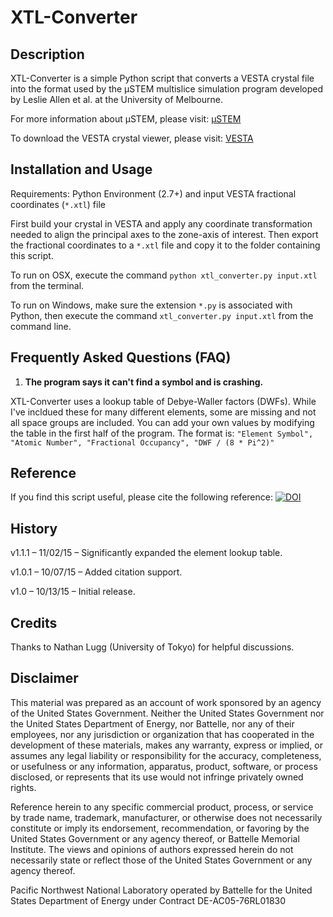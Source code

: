 # XTL-Converter

## Description

XTL-Converter is a simple Python script that converts a VESTA crystal file into the format used by the µSTEM multislice simulation program developed by Leslie Allen et al. at the University of Melbourne.

For more information about µSTEM, please visit: [µSTEM](http://tcmp.ph.unimelb.edu.au/mustem/muSTEM.html)

To download the VESTA crystal viewer, please visit:
[VESTA](http://jp-minerals.org/vesta/)

## Installation and Usage

Requirements: Python Environment (2.7+) and input VESTA fractional coordinates (`*.xtl`) file

First build your crystal in VESTA and apply any coordinate transformation needed to align the principal axes to the zone-axis of interest. Then export the fractional coordinates to a `*.xtl` file and copy it to the folder containing this script.

To run on OSX, execute the command `python xtl_converter.py input.xtl` from the terminal.

To run on Windows, make sure the extension `*.py` is associated with Python, then execute the command `xtl_converter.py input.xtl` from the command line.


## Frequently Asked Questions (FAQ)

1. **The program says it can't find a symbol and is crashing.**

XTL-Converter uses a lookup table of Debye-Waller factors (DWFs). While I've incldued these for many different elements, some are missing and not all space groups are included. You can add your own values by modifying the table in the first half of the program. The format is: `"Element Symbol", "Atomic Number", "Fractional Occupancy", "DWF / (8 * Pi^2)"`

## Reference

If you find this script useful, please cite the following reference:
[![DOI](https://zenodo.org/badge/18751/stevenspurgeon/xtl-converter.svg)](https://zenodo.org/badge/latestdoi/18751/stevenspurgeon/xtl-converter)

## History

v1.1.1 – 11/02/15 – Significantly expanded the element lookup table.

v1.0.1 – 10/07/15 – Added citation support.

v1.0 – 10/13/15 – Initial release.

## Credits

Thanks to Nathan Lugg (University of Tokyo) for helpful discussions.

## Disclaimer

This material was prepared as an account of work sponsored by an agency of the United States Government.  Neither the United States Government nor the United States Department of Energy, nor Battelle, nor any of their employees, nor any jurisdiction or organization that has cooperated in the development of these materials, makes any warranty, express or implied, or assumes any legal liability or responsibility for the accuracy, completeness, or usefulness or any information, apparatus, product, software, or process disclosed, or represents that its use would not infringe privately owned rights.

Reference herein to any specific commercial product, process, or service by trade name, trademark, manufacturer, or otherwise does not necessarily constitute or imply its endorsement, recommendation, or favoring by the United States Government or any agency thereof, or Battelle Memorial Institute. The views and opinions of authors expressed herein do not necessarily state or reflect those of the United States Government or any agency thereof.

Pacific Northwest National Laboratory operated by Battelle for the United States Department of Energy under Contract DE-AC05-76RL01830

